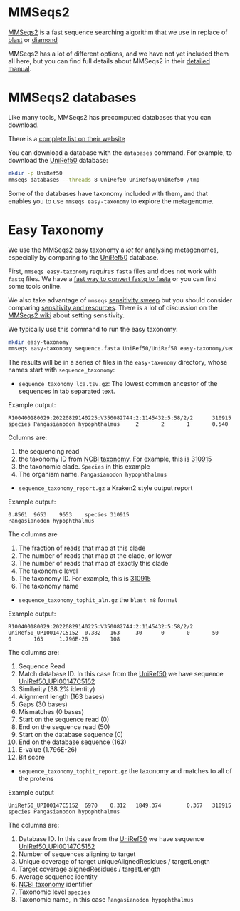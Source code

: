 # MMSeqs2

[MMSeqs2](https://github.com/soedinglab/MMseqs2) is a fast sequence searching algorithm that we use in replace of [blast](https://blast.ncbi.nlm.nih.gov/Blast.cgi) or [diamond](https://github.com/bbuchfink/diamond)

MMSeqs2 has a lot of different options, and we have not yet included them all here, but you can find full details about MMSeqs2 in their [detailed manual](https://mmseqs.com/latest/userguide.pdf).

# MMSeqs2 databases

Like many tools, MMSeqs2 has precomputed databases that you can download. 

There is a [complete list on their website](https://github.com/soedinglab/MMseqs2/wiki#downloading-databases)

You can download a database with the `databases` command. For example, to download the [UniRef50](https://www.uniprot.org/help/uniref) database:

```bash
mkdir -p UniRef50
mmseqs databases --threads 8 UniRef50 UniRef50/UniRef50 /tmp
```

Some of the databases have taxonomy included with them, and that enables you to use `mmseqs easy-taxonomy` to explore the metagenome.

# Easy Taxonomy

We use the MMSeqs2 easy taxonomy a _lot_ for analysing metagenomes, especially by comparing to the [UniRef50](https://www.uniprot.org/help/uniref) database.

First, `mmseqs easy-taxonomy` _requires_ `fasta` files and does not work with `fastq` files. We have a [fast way to convert fastq to fasta](https://edwards.flinders.edu.au/fastq-to-fasta/) or you can find some tools online.

We also take advantage of `mmseqs` [sensitivity sweep](https://github.com/soedinglab/MMseqs2/wiki#set-sensitivity--s-parameter) but you should consider comparing [sensitivity and resources](https://github.com/soedinglab/MMseqs2/wiki#optimizing-sensitivity-and-consumption-of-resources). There is a lot of discussion on the [MMSeqs2 wiki](https://github.com/soedinglab/MMseqs2/wiki) about setting sensitivity.


We typically use this command to run the easy taxonomy:


```bash
mkdir easy-taxonomy
mmseqs easy-taxonomy sequence.fasta UniRef50/UniRef50 easy-taxonomy/sequence_taxonomy /tmp --start-sens 1 --sens-steps 3 -s 7 --threads 32
```

The results will be in a series of files in the `easy-taxonomy` directory, whose names start with `sequence_taxonomy`:


- `sequence_taxonomy_lca.tsv.gz`: The lowest common ancestor of the sequences in tab separated text.

Example output:

```
R100400180029:20220829140225:V350082744:2:1145432:5:58/2/2      310915  species Pangasianodon hypophthalmus     2       2       1       0.540
```

Columns are:
1. the sequencing read
2. the taxonomy ID from [NCBI taxonomy](https://www.ncbi.nlm.nih.gov/datasets/taxonomy/tree). For example, this is [310915](https://www.ncbi.nlm.nih.gov/datasets/taxonomy/310915/)
3. the taxonomic clade. `Species` in this example
4. The organism name. `Pangasianodon hypophthalmus`



- `sequence_taxonomy_report.gz` a Kraken2 style output report

Example output:

```
0.8561  9653    9653    species 310915                                                          Pangasianodon hypophthalmus
```

The columns are
1. The fraction of reads that map at this clade
2. The number of reads that map at the clade, or lower
3. The number of reads that map at exactly this clade
4. The taxonomic level
5. The taxonomy ID. For example, this is [310915](https://www.ncbi.nlm.nih.gov/datasets/taxonomy/310915/)
6. The taxonomy name

- `sequence_taxonomy_tophit_aln.gz` the `blast m8` format 

Example output:

```
R100400180029:20220829140225:V350082744:2:1145432:5:58/2/2      UniRef50_UPI00147C5152  0.382   163     30      0       0       50      0       163     1.796E-26       108
```

The columns are:

1. Sequence Read
2. Match database ID. In this case from the [UniRef50](https://www.uniprot.org/) we have sequence [UniRef50_UPI00147C5152](https://www.uniprot.org/uniref/UniRef50_UPI00147C5152)
3. Similarity (38.2% identity)
4. Alignment length (163 bases) 
5. Gaps (30 bases)
6. Mismatches (0 bases)
7. Start on the sequence read (0)
8. End on the sequence read (50)
9. Start on the database sequence (0)
10. End on the database sequence (163)
11. E-value (1.796E-26)
12. Bit score


- `sequence_taxonomy_tophit_report.gz` the taxonomy and matches to all of the proteins

Example output

```
UniRef50_UPI00147C5152  6970    0.312   1849.374        0.367   310915  species Pangasianodon hypophthalmus
```

The columns are:

1. Database ID. In this case from the [UniRef50](https://www.uniprot.org/) we have sequence [UniRef50_UPI00147C5152](https://www.uniprot.org/uniref/UniRef50_UPI00147C5152)
2. Number of sequences aligning to target
3. Unique coverage of target uniqueAlignedResidues / targetLength
4. Target coverage alignedResidues / targetLength
5. Average sequence identity
6. [NCBI taxonomy](https://www.ncbi.nlm.nih.gov/datasets/taxonomy/tree) identifier
7. Taxonomic level `species`
8. Taxonomic name, in this case `Pangasianodon hypophthalmus`






